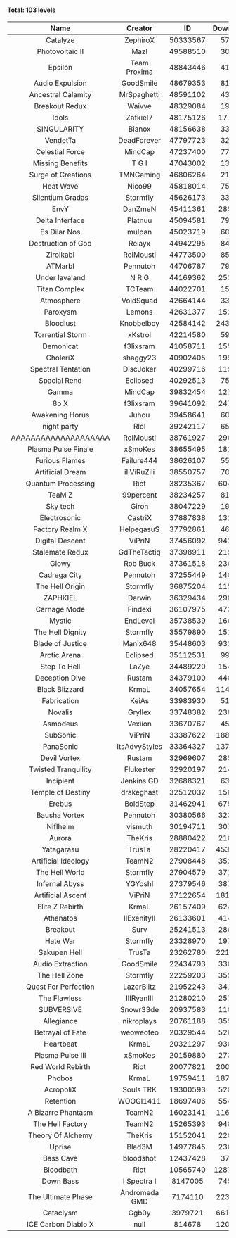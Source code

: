 #### Total: 103 levels

| Name | Creator | ID | Downloads | Likes |
|:---:|:---:|:---:|:---:|:---:|
| Catalyze | ZephiroX | 50333567 | 57021 | 5497
| Photovoltaic II | Mazl | 49588510 | 30852 | 3319
| Epsilon | Team Proxima | 48843446 | 41162 | 4285
| Audio Expulsion | GoodSmile | 48679353 | 81165 | 7017
| Ancestral Calamity | MrSpaghetti | 48591102 | 43093 | 4007
| Breakout Redux | Waivve | 48329084 | 19175 | 2034
| Idols | Zafkiel7 | 48175126 | 177772 | 21684
| SINGULARITY | Bianox | 48156638 | 33889 | 6107
| VendetTa | DeadForever | 47797723 | 32871 | 3223
| Celestial Force  | MindCap | 47237400 | 77932 | 7183
| Missing Benefits | T G I | 47043002 | 13086 | 1116
| Surge of Creations | TMNGaming | 46806264 | 21848 | 2113
| Heat Wave | Nico99 | 45818014 | 75678 | 7040
| Silentium Gradas | Stormfly | 45626173 | 33832 | 3248
| EnvY | DanZmeN | 45411361 | 285800 | 25385
| Delta Interface | Platnuu | 45094581 | 79780 | 7865
| Es Dilar Nos | mulpan | 45023719 | 60787 | 5388
| Destruction of God | Relayx | 44942295 | 84174 | 8336
| Ziroikabi | RoiMousti | 44773500 | 85910 | 7241
| ATMarbl | Pennutoh | 44706787 | 79313 | 7131
| Under lavaland | N R G | 44169362 | 253690 | 22955
| Titan Complex | TCTeam | 44022701 | 15622 | 1999
| Atmosphere | VoidSquad | 42664144 | 33725 | 2757
| Paroxysm | Lemons | 42631377 | 152731 | 12600
| Bloodlust | Knobbelboy | 42584142 | 2435527 | 235850
| Torrential Storm | xKstrol | 42214580 | 59322 | 722
| Demonicat | f3lixsram | 41058711 | 155861 | 12593
| CholeriX | shaggy23 | 40902405 | 199804 | 15433
| Spectral Tentation | DiscJoker | 40299716 | 119688 | 8432
| Spacial Rend | Eclipsed | 40292513 | 75807 | 6487
| Gamma | MindCap | 39832454 | 127636 | 11398
| 8o X | f3lixsram | 39641092 | 247678 | 19543
| Awakening Horus | Juhou | 39458641 | 60947 | 5350
| night party | Rlol | 39242117 | 65314 | 6328
| AAAAAAAAAAAAAAAAAAAA | RoiMousti | 38761927 | 296538 | 19513
| Plasma Pulse Finale | xSmoKes | 38655495 | 181207 | 16307
| Furious Flames | Failure444 | 38626107 | 55801 | 4381
| Artificial Dream | iIiViRuZiIi | 38550757 | 70124 | 5996
| Quantum Processing | Riot | 38235367 | 604377 | 42117
| TeaM Z | 99percent | 38234257 | 81511 | 6547
| Sky tech | Giron | 38047229 | 19537 | 1886
| Electrosonic | CastriX | 37887838 | 131250 | 11757
| Factory Realm X | HelpegasuS | 37792861 | 46565 | 4489
| Digital Descent | ViPriN | 37456092 | 942361 | 88464
| Stalemate Redux | GdTheTactiq | 37398911 | 219212 | 16607
| Glowy | Rob Buck | 37361518 | 236731 | 24017
| Cadrega City | Pennutoh | 37255449 | 140681 | 12821
| The Hell Origin | Stormfly | 36875204 | 115969 | 9408
| ZAPHKIEL | Darwin | 36329434 | 298507 | 32316
| Carnage Mode | Findexi | 36107975 | 473119 | 45009
| Mystic | EndLevel | 35738539 | 166240 | 15480
| The Hell Dignity | Stormfly | 35579890 | 151168 | 13056
| Blade of Justice | Manix648 | 35448603 | 933503 | 96411
| Arctic Arena | Eclipsed | 35112531 | 99987 | 7662
| Step To Hell | LaZye | 34489220 | 154803 | 15768
| Deception Dive | Rustam | 34379100 | 440231 | 29026
| Black Blizzard | KrmaL | 34057654 | 1142715 | 111620
| Fabrication | KeiAs | 33983930 | 51697 | 5718
| Novalis | Gryllex | 33748382 | 238501 | 21590
| Asmodeus | Vexiion | 33670767 | 45782 | 4298
| SubSonic | ViPriN | 33387622 | 1882284 | 143334
| PanaSonic | ItsAdvyStyles | 33364327 | 1376042 | 176398
| Devil Vortex | Rustam | 32969607 | 285998 | 25690
| Twisted Tranquility | Flukester | 32920197 | 214636 | 21068
| Incipient | Jenkins GD | 32688321 | 63846 | 5983
| Temple of Destiny | drakeghast | 32512032 | 158275 | 15387
| Erebus | BoldStep | 31462941 | 675016 | 63010
| Bausha Vortex | Pennutoh | 30380566 | 323227 | 29259
| Niflheim | vismuth | 30194711 | 307558 | 24462
| Aurora | TheKris | 28880422 | 216800 | 20317
| Yatagarasu  | TrusTa | 28220417 | 4536833 | 425265
| Artificial Ideology | TeamN2 | 27908448 | 352800 | 35309
| The Hell World | Stormfly | 27904579 | 371200 | 27316
| Infernal Abyss | YGYoshI | 27379546 | 387091 | 38571
| Artificial Ascent | ViPriN | 27122654 | 1812151 | 160486
| Elite Z Rebirth | KrmaL | 26157409 | 624059 | 41178
| Athanatos | IIExenityII | 26133601 | 414027 | 46259
| Breakout | Surv | 25241513 | 286589 | 29031
| Hate War | Stormfly | 23328970 | 197333 | 14952
| Sakupen Hell | TrusTa | 23262780 | 2217352 | 163125
| Audio Extraction | GoodSmile | 22434793 | 330116 | 31678
| The Hell Zone | Stormfly | 22259203 | 359670 | 23579
| Quest For Perfection | LazerBlitz | 21952243 | 341153 | 29845
| The Flawless | IlIRyanIlI | 21280210 | 257503 | 23536
| SUBVERSIVE | Snowr33de | 20937583 | 110073 | 14235
| Allegiance | nikroplays | 20761188 | 359003 | 39051
| Betrayal of Fate | weoweoteo | 20329544 | 526212 | 49358
| Heartbeat | KrmaL | 20321297 | 930012 | 82825
| Plasma Pulse III | xSmoKes | 20159880 | 273791 | 26893
| Red World Rebirth | Riot | 20077821 | 2001418 | 134278
| Phobos | KrmaL | 19759411 | 1872032 | 168537
| AcropoliX | Souls TRK | 19300593 | 520295 | 73097
| Retention | WOOGI1411 | 18697406 | 554570 | 68925
| A Bizarre Phantasm | TeamN2 | 16023141 | 1163190 | 116651
| The Hell Factory | TeamN2 | 15265393 | 948303 | 93909
| Theory Of Alchemy | TheKris | 15152041 | 220703 | 16454
| Uprise | Blad3M | 14977845 | 236859 | 22260
| Bass Cave | bloodshot | 12437428 | 37474 | 4379
| Bloodbath | Riot | 10565740 | 12871176 | 1178429
| Down Bass | I Spectra I | 8147005 | 745752 | 67477
| The Ultimate Phase | Andromeda GMD | 7174110 | 2232191 | 226501
| Cataclysm | Ggb0y | 3979721 | 6617320 | 536129
| ICE Carbon Diablo X | null | 814678 | 1203622 | 87372
